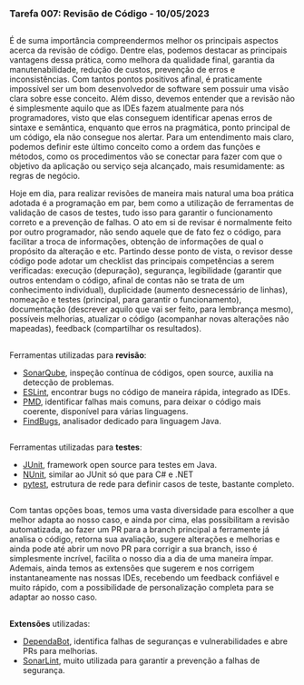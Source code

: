 ### Tarefa 007: Revisão de Código - 10/05/2023
##

É de suma importância compreendermos melhor os principais aspectos acerca da revisão de código. Dentre elas, podemos destacar as principais vantagens dessa prática, como melhora da qualidade final, garantia da manutenabilidade, redução de custos, prevenção de erros e inconsistências. Com tantos pontos positivos afinal, é praticamente impossível ser um bom desenvolvedor de software sem possuir uma visão clara sobre esse conceito. Além disso, devemos entender que a revisão não é simplesmente aquilo que as IDEs fazem atualmente para nós programadores, visto que elas conseguem identificar apenas erros de sintaxe e semântica, enquanto que erros na pragmática, ponto principal de um código, ela não consegue nos alertar. Para um entendimento mais claro, podemos definir este último conceito como a ordem das funções e métodos, como os procedimentos vão se conectar para fazer com que o objetivo da aplicação ou serviço seja alcançado, mais resumidamente: as regras de negócio.

Hoje em dia, para realizar revisões de maneira mais natural uma boa prática adotada é a programação em par, bem como a utilização de ferramentas de validação de casos de testes, tudo isso para garantir o funcionamento correto e a prevenção de falhas. O ato em si de revisar é normalmente feito por outro programador, não sendo aquele que de fato fez o código, para facilitar a troca de informações, obtenção de informações de qual o propósito da alteração e etc. Partindo desse ponto de vista, o revisor desse código pode adotar um checklist das principais competências a serem verificadas: execução (depuração), segurança, legibilidade (garantir que outros entendam o código, afinal de contas não se trata de um conhecimento individual), duplicidade (aumento desnecessário de linhas), nomeação e testes (principal, para garantir o funcionamento), documentação (descrever aquilo que vai ser feito, para lembrança mesmo), possíveis melhorias, atualizar o código (acompanhar novas alterações não mapeadas), feedback (compartilhar os resultados).
##

Ferramentas utilizadas para **revisão**:
- [SonarQube](https://docs.sonarqube.org/latest/), inspeção contínua de códigos, open source, auxilia na detecção de problemas.
- [ESLint](https://eslint.org/), encontrar bugs no código de maneira rápida, integrado as IDEs.
- [PMD](https://pmd.github.io/), identificar falhas mais comuns, para deixar o código mais coerente, disponível para várias linguagens.
- [FindBugs](https://findbugs.sourceforge.net/), analisador dedicado para linguagem Java.
##

Ferramentas utilizadas para **testes**:
- [JUnit](https://junit.org/junit5/), framework open source para testes em Java.
- [NUnit](https://nunit.org/), similar ao JUnit só que para C# e .NET
- [pytest](https://docs.pytest.org/en/7.3.x/), estrutura de rede para definir casos de teste, bastante completo.
##

Com tantas opções boas, temos uma vasta diversidade para escolher a que melhor adapta ao nosso caso, e ainda por cima, elas possibilitam a revisão automatizada, ao fazer um PR para a branch principal a ferramente já analisa o código, retorna sua avaliação, sugere alterações e melhorias e ainda pode até abrir um novo PR para corrigir a sua branch, isso é simplesmente incrível, facilita o nosso dia a dia de uma maneira ímpar. Ademais, ainda temos as extensões que sugerem e nos corrigem instantaneamente nas nossas IDEs, recebendo um feedback confiável e muito rápido, com a possibilidade de personalização completa para se adaptar ao nosso caso.
##

**Extensões** utilizadas:
- [DependaBot](https://github.com/dependabot), identifica falhas de seguranças e vulnerabilidades e abre PRs para melhorias.
- [SonarLint](https://www.sonarsource.com/products/sonarlint/), muito utilizada para garantir a prevenção a falhas de segurança.
